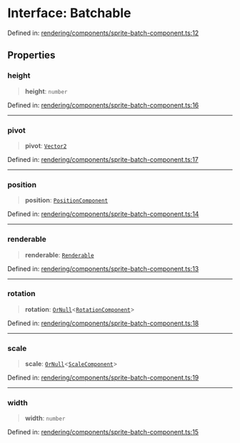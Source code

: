 # Interface: Batchable

Defined in: [rendering/components/sprite-batch-component.ts:12](https://github.com/Forge-Game-Engine/Forge/blob/5b90130e2e0c679482e3bd31c32cbea9b4cffce1/src/rendering/components/sprite-batch-component.ts#L12)

## Properties

### height

> **height**: `number`

Defined in: [rendering/components/sprite-batch-component.ts:16](https://github.com/Forge-Game-Engine/Forge/blob/5b90130e2e0c679482e3bd31c32cbea9b4cffce1/src/rendering/components/sprite-batch-component.ts#L16)

***

### pivot

> **pivot**: [`Vector2`](../classes/Vector2.md)

Defined in: [rendering/components/sprite-batch-component.ts:17](https://github.com/Forge-Game-Engine/Forge/blob/5b90130e2e0c679482e3bd31c32cbea9b4cffce1/src/rendering/components/sprite-batch-component.ts#L17)

***

### position

> **position**: [`PositionComponent`](../classes/PositionComponent.md)

Defined in: [rendering/components/sprite-batch-component.ts:14](https://github.com/Forge-Game-Engine/Forge/blob/5b90130e2e0c679482e3bd31c32cbea9b4cffce1/src/rendering/components/sprite-batch-component.ts#L14)

***

### renderable

> **renderable**: [`Renderable`](../classes/Renderable.md)

Defined in: [rendering/components/sprite-batch-component.ts:13](https://github.com/Forge-Game-Engine/Forge/blob/5b90130e2e0c679482e3bd31c32cbea9b4cffce1/src/rendering/components/sprite-batch-component.ts#L13)

***

### rotation

> **rotation**: [`OrNull`](../type-aliases/OrNull.md)\<[`RotationComponent`](../classes/RotationComponent.md)\>

Defined in: [rendering/components/sprite-batch-component.ts:18](https://github.com/Forge-Game-Engine/Forge/blob/5b90130e2e0c679482e3bd31c32cbea9b4cffce1/src/rendering/components/sprite-batch-component.ts#L18)

***

### scale

> **scale**: [`OrNull`](../type-aliases/OrNull.md)\<[`ScaleComponent`](../classes/ScaleComponent.md)\>

Defined in: [rendering/components/sprite-batch-component.ts:19](https://github.com/Forge-Game-Engine/Forge/blob/5b90130e2e0c679482e3bd31c32cbea9b4cffce1/src/rendering/components/sprite-batch-component.ts#L19)

***

### width

> **width**: `number`

Defined in: [rendering/components/sprite-batch-component.ts:15](https://github.com/Forge-Game-Engine/Forge/blob/5b90130e2e0c679482e3bd31c32cbea9b4cffce1/src/rendering/components/sprite-batch-component.ts#L15)
